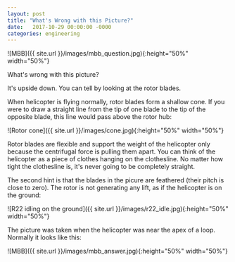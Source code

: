 ```yaml
---
layout: post
title: "What's Wrong with this Picture?"
date:   2017-10-29 00:00:00 -0000
categories: engineering
---
```


![MBB]({{ site.url }}/images/mbb_question.jpg){:height="50%" width="50%"}

What's wrong with this picture?
<!--more-->

It's upside down. You can tell by looking at the rotor blades.

When helicopter is flying normally, rotor blades form a shallow cone. If you were to draw a straight line from the tip of one blade to the tip of the opposite blade, this line would pass above the rotor hub:

![Rotor cone]({{ site.url }}/images/cone.jpg){:height="50%" width="50%"}

Rotor blades are flexible and support the weight of the helicopter only because the centrifugal force is pulling them apart. You can think of the helicopter as a piece of clothes hanging on the clothesline. No matter how tight the clothesline is, it's never going to be completely straight.

The second hint is that the blades in the picure are feathered (their pitch is close to zero). The rotor is not generating any lift, as if the helicopter is on the ground:

![R22 idling on the ground]({{ site.url }}/images/r22_idle.jpg){:height="50%" width="50%"}

The picture was taken when the helicopter was near the apex of a loop. Normally it looks like this:

![MBB]({{ site.url }}/images/mbb_answer.jpg){:height="50%" width="50%"}

